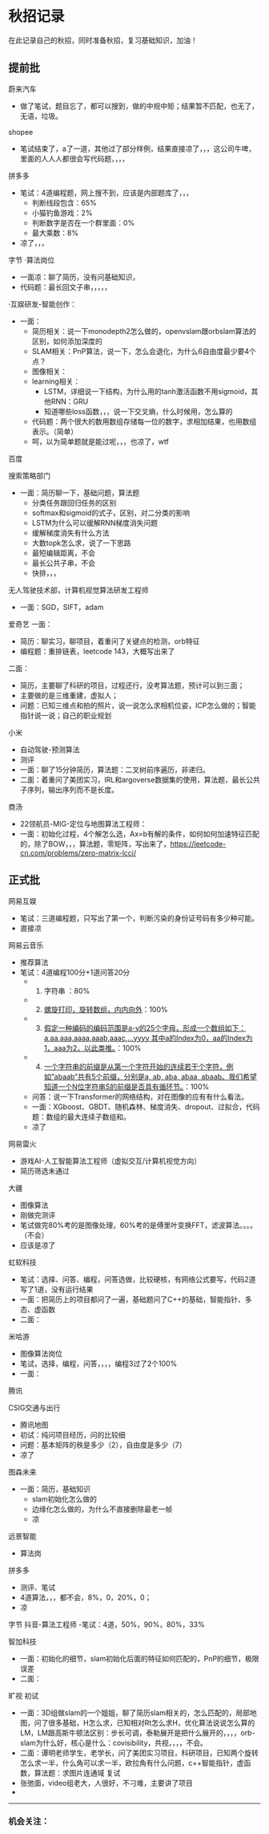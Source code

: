 # 秋招记录
在此记录自己的秋招，同时准备秋招，复习基础知识，加油！

## 提前批
蔚来汽车
 - 做了笔试，题目忘了，都可以搜到，做的中规中矩；结果暂不匹配，也无了，无语，垃圾。

shopee
 - 笔试结束了，a了一道，其他过了部分样例，结果直接凉了，，，这公司牛啤，里面的人人人都很会写代码题，，，，

拼多多
 - 笔试：4道编程题，网上搜不到，应该是内部题库了，，，
   - 判断线段包含：65%
   - 小猫钓鱼游戏：2%
   - 判断数字是否在一个群里面：0%
   - 最大乘数：8%
 - 凉了，，， 

字节
·算法岗位
 - 一面凉：聊了简历，没有问基础知识，
 - 代码题：最长回文子串，，，，，

·互娱研发-智能创作：
 - 一面：
   - 简历相关：说一下monodepth2怎么做的，openvslam跟orbslam算法的区别，如何添加深度的
   - SLAM相关：PnP算法，说一下，怎么会退化，为什么6自由度最少要4个点？
   - 图像相关：
   - learning相关：
     - LSTM，详细说一下结构，为什么用的tanh激活函数不用sigmoid，其他RNN：GRU
     - 知道哪些loss函数，，，说一下交叉熵，什么时候用，怎么算的
   - 代码题：两个很大的数用数组存储每一位的数字，求相加结果，也用数组表示。（简单）
   - 呵，以为简单题就是能过呢，，，也凉了，wtf


百度

搜索策略部门
- 一面：简历聊一下，基础问题，算法题
  - 分类任务跟回归任务的区别
  - softmax和sigmoid的式子，区别，对二分类的影响
  - LSTM为什么可以缓解RNN梯度消失问题
  - 缓解梯度消失有什么方法
  - 大数topk怎么求，说了一下思路
  - 最短编辑距离，不会
  - 最长公共子串，不会
  - 快排，，，

无人驾驶技术部，计算机视觉算法研发工程师
- 一面：SGD，SIFT，adam


爱奇艺
一面：
 - 简历：聊实习，聊项目，着重问了关键点的检测，orb特征
 - 编程题：重排链表，leetcode 143，大概写出来了

二面：
 - 简历，主要聊了科研的项目，过程还行，没考算法题，预计可以到三面；
 - 主要做的是三维重建，虚拟人；
 - 问题：已知三维点和拍的照片，说一说怎么求相机位姿，ICP怎么做的；智能指针说一说；自己的职业规划

小米
 - 自动驾驶-预测算法
 - 测评
 - 一面：聊了15分钟简历，算法题：二叉树前序遍历，非递归。
 - 二面：着重问了美团实习，IRL和argoverse数据集的使用，算法题，最长公共子序列，输出序列而不是长度。

商汤
 - 22领航员-MIG-定位与地图算法工程师：
 - 一面：初始化过程，4个解怎么选，Ax=b有解的条件，如何如何加速特征匹配的，除了BOW，，，算法题，零矩阵，写出来了，https://leetcode-cn.com/problems/zero-matrix-lcci/


## 正式批
网易互娱
 - 笔试：三道编程题，只写出了第一个，判断污染的身份证号码有多少种可能。
 - 直接凉

网易云音乐
- 推荐算法
- 笔试：4道编程100分+1道问答20分
  - 1. 字符串 ：80%
  - 2. [螺旋打印，旋转数组，内内向外](https://blog.csdn.net/liyf__88/article/details/72580608?utm_medium=distribute.pc_relevant.none-task-blog-2%7Edefault%7EBlogCommendFromMachineLearnPai2%7Edefault-2.control&depth_1-utm_source=distribute.pc_relevant.none-task-blog-2%7Edefault%7EBlogCommendFromMachineLearnPai2%7Edefault-2.control)：100%
  - 3. [假定一种编码的编码范围是a-y的25个字母，形成一个数组如下： a,aa,aaa,aaaa,aaab,aaac,...yyyy 其中a的Index为0，aa的Index为1，aaa为2，以此类推。](https://blog.csdn.net/weixin_42267309/article/details/99739569)：100%
  - 4. [一个字符串的前缀是从第一个字符开始的连续若干个字符，例如”abaab”共有5个前缀，分别是a, ab, aba, abaa, abaab。我们希望知道一个N位字符串S的前缀是否具有循环节。](https://blog.csdn.net/Mr_Kingk/article/details/105103084)：100%
  - 问答：说一下Transformer的网络结构，对在图像的应有有什么看法。
  - 一面：XGboost、GBDT、随机森林、梯度消失、dropout、过拟合，代码题：数组的最大连续子数组和。
  - 凉了

网易雷火
 - 游戏AI-人工智能算法工程师（虚拟交互/计算机视觉方向）
 - 简历筛选未通过

大疆
 - 图像算法
 - 刚做完测评
 - 笔试做完80%考的是图像处理，60%考的是傅里叶变换FFT，滤波算法。。。。（不会）
 - 应该是凉了


虹软科技
- 笔试：选择、问答、编程，问答选做，比较硬核，有网络公式要写，代码2道写了1道，没有运行结果
- 一面：把简历上的项目都问了一遍，基础题问了C++的基础，智能指针、多态、虚函数
- 二面：

米哈游
 - 图像算法岗位
 - 笔试，选择，编程，问答，，，，编程3过了2个100%
 - 一面：

腾讯

CSIG交通与出行
- 腾讯地图
- 初试：纯问项目经历，问的比较细
- 问题：基本矩阵的秩是多少（2），自由度是多少（7）
- 凉了

图森未来
- 一面：简历，基础知识
  - slam初始化怎么做的
  - 边缘化怎么做的，为什么不直接删除最老一帧
  - 凉

远景智能
 - 算法岗

拼多多
 - 测评、笔试
 - 4道算法，，，都不会，8%，0，20%，0；
 - 凉

字节
抖音-算法工程师
-笔试：4道，50%，90%，80%，33%

智加科技
 - 一面：初始化的细节，slam初始化后面的特征如何匹配的，PnP的细节，极限误差
 - 二面：


旷视
初试
 - 一面：3D组做slam的一个姐姐，聊了简历slam相关的，怎么匹配的，局部地图，问了很多基础，H怎么求，已知相对Rt怎么求H，优化算法说说怎么算的LM，LM跟高斯牛顿法区别：步长可调，泰勒展开是把什么展开的，，，，orb-slam为什么好，核心是什么：covisibility，共视，，，，不会。
 - 二面：谭明老师学生，老学长，问了美团实习项目，科研项目，已知两个旋转怎么求一半，什么角可以求一半，欧拉角有什么问题，c++智能指针，虚函数，算法题：求图片连通域
复试
 - 张弛面，video组老大，人很好，不刁难，主要讲了项目
 - 


----
### 机会关注：

